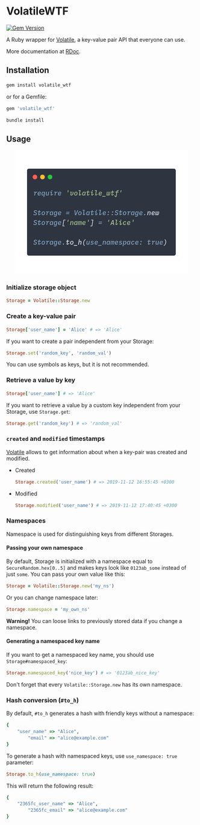 # VolatileWTF

[![Gem Version](https://badge.fury.io/rb/volatile_wtf.png)](https://badge.fury.io/rb/volatile_wtf)

A Ruby wrapper for [Volatile](https://volatile.wtf/), a key-value pair API that everyone can use.

More documentation at [RDoc](https://www.rubydoc.info/gems/volatile_wtf).

## Installation

```bash
gem install volatile_wtf
```

or for a Gemfile:

```ruby
gem 'volatile_wtf'
```

```bash
bundle install
```

## Usage

<p style="text-align: center" style="margin: 0 auto; display:flex">
  <img src=".carbon.png">
</p>

### Initialize storage object

```ruby
Storage = Volatile::Storage.new
```

### Create a key-value pair

```ruby
Storage['user_name'] = 'Alice' # => 'Alice'
```

If you want to create a pair independent from your Storage:

```ruby
Storage.set('random_key', 'random_val')
```

You can use symbols as keys, but it is not recommended.

### Retrieve a value by key

```ruby
Storage['user_name'] # => 'Alice'
```

If you want to retrieve a value by a custom key independent from your Storage, use `Storage.get`:

```ruby
Storage.get('random_key') # => 'random_val'
```

### `created` and `modified` timestamps

[Volatile](https://volatile.wtf/) allows to get information about when a key-pair was created and modified.

- Created
  ```ruby
  Storage.created('user_name') # => 2019-11-12 16:55:45 +0300
  ```
- Modified

  ```ruby
  Storage.modified('user_name') # => 2019-11-12 17:40:45 +0300
  ```

### Namespaces

Namespace is used for distinguishing keys from different Storages.

#### Passing your own namespace

By default, Storage is initialized with a namespace equal to `SecureRandom.hex[0..5]` and makes keys look like `0123ab_some` instead of just `some`. You can pass your own value like this:

```ruby
Storage = Volatile::Storage.new('my_ns')
```

Or you can change namespace later:

```ruby
Storage.namespace = 'my_own_ns'
```

__Warning!__ You can loose links to previously stored data if you change a namespace.

#### Generating a namespaced key name

If you want to get a namespaced key name, you should use `Storage#namespaced_key`:

```ruby
Storage.namespaced_key('nice_key') # => '0123ab_nice_key'
```

Don't forget that every `Volatile::Storage.new` has its own namespace.

### Hash conversion (`#to_h`)

By default, `#to_h` generates a hash with friendly keys without a namespace:

```ruby
{
    "user_name" => "Alice",
        "email" => "alice@example.com"
}
```

To generate a hash with namespaced keys, use `use_namespace: true` parameter:

```ruby
Storage.to_h(use_namespace: true)
```

This will return the following result:

```ruby
{
    "2365fc_user_name" => "Alice",
        "2365fc_email" => "alice@example.com"
}
```

